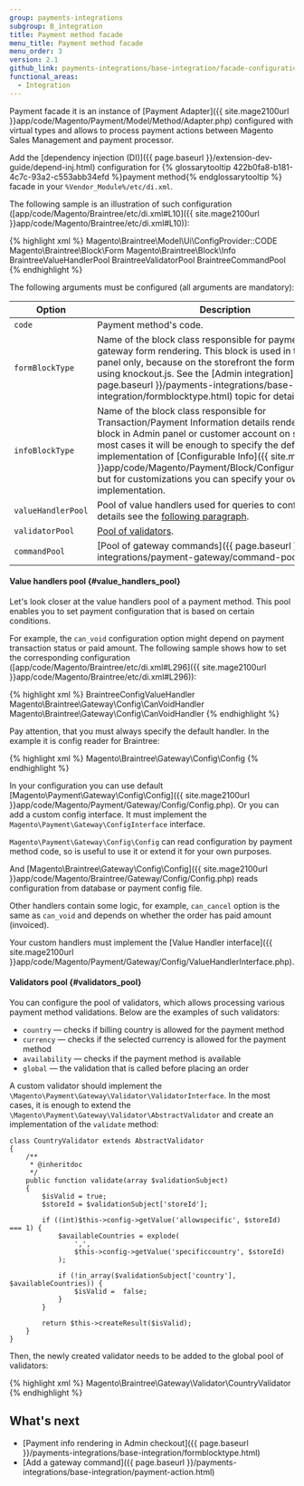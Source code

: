 ```yaml
---
group: payments-integrations
subgroup: B_integration
title: Payment method facade
menu_title: Payment method facade
menu_order: 3
version: 2.1
github_link: payments-integrations/base-integration/facade-configuration.md
functional_areas:
  - Integration
---
```


Payment facade it is an instance of [Payment Adapter]({{ site.mage2100url }}app/code/Magento/Payment/Model/Method/Adapter.php) configured with virtual types and allows to
process payment actions between Magento Sales Management and payment processor.

Add the [dependency injection (DI)]({{ page.baseurl }}/extension-dev-guide/depend-inj.html) configuration for {% glossarytooltip 422b0fa8-b181-4c7c-93a2-c553abb34efd %}payment method{% endglossarytooltip %} facade in your `%Vendor_Module%/etc/di.xml`.

The following sample is an illustration of such configuration ([app/code/Magento/Braintree/etc/di.xml#L10]({{ site.mage2100url }}app/code/Magento/Braintree/etc/di.xml#L10)):

{% highlight xml %}
<virtualType name="BraintreeFacade" type="Magento\Payment\Model\Method\Adapter">
    <arguments>
        <argument name="code" xsi:type="const">Magento\Braintree\Model\Ui\ConfigProvider::CODE</argument>
        <argument name="formBlockType" xsi:type="string">Magento\Braintree\Block\Form</argument>
        <argument name="infoBlockType" xsi:type="string">Magento\Braintree\Block\Info</argument>
        <argument name="valueHandlerPool" xsi:type="object">BraintreeValueHandlerPool</argument>
        <argument name="validatorPool" xsi:type="object">BraintreeValidatorPool</argument>
        <argument name="commandPool" xsi:type="object">BraintreeCommandPool</argument>
    </arguments>
</virtualType>
{% endhighlight %}

The following arguments must be configured (all arguments are mandatory):

| Option           | Description                                                                                                                                                                                                                                                                                                                                                                                       |
|------------------|---------------------------------------------------------------------------------------------------------------------------------------------------------------------------------------------------------------------------------------------------------------------------------------------------------------------------------------------------------------------------------------------------|
| `code`           | Payment method's code.                                                                                                                                                                                                                                                                                                                                                                           |
| `formBlockType`  | Name of the block class responsible for payment provider gateway form rendering. This block is used in the Admin panel only, because on the storefront the form is rendered using knockout.js. See the [Admin integration]({{ page.baseurl }}/payments-integrations/base-integration/formblocktype.html) topic for details.                                                                          |
| `infoBlockType`  | Name of the block class responsible for Transaction/Payment Information details rendering in Order block in Admin panel or customer account on storefront. In most cases it will be enough to specify the default implementation of [Configurable Info]({{ site.mage2100url }}app/code/Magento/Payment/Block/ConfigurableInfo.php), but for customizations you can specify your own implementation. |
| `valueHandlerPool` | Pool of value handlers used for queries to configuration. For details see the [following paragraph](#value_handlers_pool).                                                                                                                                                                                                                                                                         |
| `validatorPool`    | [Pool of validators](#validators_pool).                                                                                                                                                                                                                                                                                            |
| `commandPool`      | [Pool of gateway commands]({{ page.baseurl }}/payments-integrations/payment-gateway/command-pool.html).                                                                                                                                                                                                                                                                                                                     |

#### Value handlers pool {#value_handlers_pool}
Let's look closer at the value handlers pool of a payment method. This pool enables you to set payment configuration that is based on certain conditions. 

For example, the `can_void` configuration option might depend on payment transaction status or paid amount. The following sample shows how to set the corresponding configuration ([app/code/Magento/Braintree/etc/di.xml#L296]({{ site.mage2100url }}app/code/Magento/Braintree/etc/di.xml#L296)):

{% highlight xml %}
<virtualType name="BraintreeValueHandlerPool" type="Magento\Payment\Gateway\Config\ValueHandlerPool">
    <arguments>
        <argument name="handlers" xsi:type="array">
            <item name="default" xsi:type="string">BraintreeConfigValueHandler</item>
            <item name="can_void" xsi:type="string">Magento\Braintree\Gateway\Config\CanVoidHandler</item>
            <item name="can_cancel" xsi:type="string">Magento\Braintree\Gateway\Config\CanVoidHandler</item>
        </argument>
    </arguments>
</virtualType>
{% endhighlight %}

Pay attention, that you must always specify the default handler. In the example it is config reader for Braintree:

{% highlight xml %}
<virtualType name="BraintreeConfigValueHandler" type="Magento\Payment\Gateway\Config\ConfigValueHandler">
    <arguments>
        <argument name="configInterface" xsi:type="object">Magento\Braintree\Gateway\Config\Config</argument>
    </arguments>
</virtualType>
{% endhighlight %}

In your configuration you can use default [Magento\Payment\Gateway\Config\Config]({{ site.mage2100url }}app/code/Magento/Payment/Gateway/Config/Config.php). Or you can add a custom config interface. It must implement the `Magento\Payment\Gateway\ConfigInterface` interface.

`Magento\Payment\Gateway\Config\Config` can read configuration by payment method code, so is useful to use it or extend it for your own purposes.

And [Magento\Braintree\Gateway\Config\Config]({{ site.mage2100url }}app/code/Magento/Braintree/Gateway/Config/Config.php) reads
configuration from database or payment config file.

Other handlers contain some logic, for example, `can_cancel` option is the same as `can_void` and depends on whether the order has paid amount (invoiced). 

Your custom handlers must implement the [Value Handler interface]({{ site.mage2100url }}app/code/Magento/Payment/Gateway/Config/ValueHandlerInterface.php).

#### Validators pool {#validators_pool}

You can configure the pool of validators, which allows processing various payment method validations. Below are the examples of such validators:

 - `country` — checks if billing country is allowed for the payment method
 - `currency` — checks if the selected currency is allowed for the payment method
 - `availability` — checks if the payment method is available
 - `global` — the validation that is called before placing an order
 
A custom validator should implement the `\Magento\Payment\Gateway\Validator\ValidatorInterface`. In the most cases, it is enough
to extend the `\Magento\Payment\Gateway\Validator\AbstractValidator` and create an implementation of the `validate` method:

``` php?start_inline=1
class CountryValidator extends AbstractValidator
{
    /**
     * @inheritdoc
     */
    public function validate(array $validationSubject)
    {
        $isValid = true;
        $storeId = $validationSubject['storeId'];

        if ((int)$this->config->getValue('allowspecific', $storeId) === 1) {
            $availableCountries = explode(
                ',',
                $this->config->getValue('specificcountry', $storeId)
            );

            if (!in_array($validationSubject['country'], $availableCountries)) {
                $isValid =  false;
            }
        }

        return $this->createResult($isValid);
    }
}
```

Then, the newly created validator needs to be added to the global pool of validators:

{% highlight xml %}
<virtualType name="BraintreeValidatorPool" type="Magento\Payment\Gateway\Validator\ValidatorPool">
    <arguments>
        <argument name="validators" xsi:type="array">
            <item name="country" xsi:type="string">Magento\Braintree\Gateway\Validator\CountryValidator</item>
        </argument>
    </arguments>
</virtualType>
{% endhighlight %}

## What's next

- [Payment info rendering in Admin checkout]({{ page.baseurl }}/payments-integrations/base-integration/formblocktype.html)
- [Add a gateway command]({{ page.baseurl }}/payments-integrations/base-integration/payment-action.html) 
